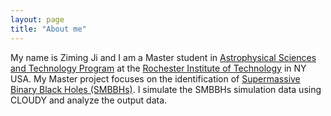 ```yaml
---
layout: page
title: "About me"
---
```


My name is Ziming Ji and I am a Master student in [Astrophysical Sciences and Technology Program](https://www.rit.edu/study/astrophysical-sciences-and-technology-phd) at the [Rochester Institute of Technology](https://www.rit.edu) in NY USA.
My Master project focuses on the identification of [Supermassive Binary Black Holes (SMBBHs)](https://en.wikipedia.org/wiki/Binary_black_hole).
I simulate the SMBBHs simulation data using CLOUDY and analyze the output data.
